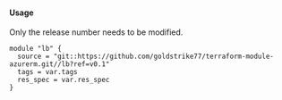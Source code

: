 #### Usage
Only the release number needs to be modified.
```hcl
module "lb" {
  source = "git::https://github.com/goldstrike77/terraform-module-azurerm.git//lb?ref=v0.1"
  tags = var.tags
  res_spec = var.res_spec
}
```